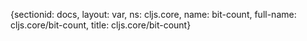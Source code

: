 {sectionid: docs, layout: var, ns: cljs.core, name: bit-count, full-name: cljs.core/bit-count,
  title: cljs.core/bit-count}
